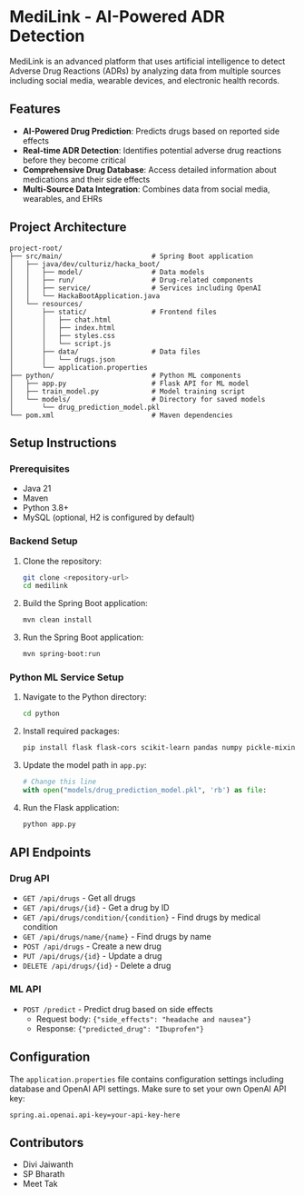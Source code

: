 # MediLink - AI-Powered ADR Detection

MediLink is an advanced platform that uses artificial intelligence to detect Adverse Drug Reactions (ADRs) by analyzing data from multiple sources including social media, wearable devices, and electronic health records.

## Features

- **AI-Powered Drug Prediction**: Predicts drugs based on reported side effects
- **Real-time ADR Detection**: Identifies potential adverse drug reactions before they become critical
- **Comprehensive Drug Database**: Access detailed information about medications and their side effects
- **Multi-Source Data Integration**: Combines data from social media, wearables, and EHRs

## Project Architecture

```
project-root/
├── src/main/                      # Spring Boot application
│   ├── java/dev/culturiz/hacka_boot/
│   │   ├── model/                 # Data models
│   │   ├── run/                   # Drug-related components
│   │   ├── service/               # Services including OpenAI
│   │   └── HackaBootApplication.java
│   └── resources/
│       ├── static/                # Frontend files
│       │   ├── chat.html
│       │   ├── index.html
│       │   ├── styles.css
│       │   └── script.js
│       ├── data/                  # Data files
│       │   └── drugs.json
│       └── application.properties
├── python/                        # Python ML components
│   ├── app.py                     # Flask API for ML model
│   ├── train_model.py             # Model training script
│   └── models/                    # Directory for saved models
│       └── drug_prediction_model.pkl
└── pom.xml                        # Maven dependencies
```

## Setup Instructions

### Prerequisites

- Java 21
- Maven
- Python 3.8+
- MySQL (optional, H2 is configured by default)

### Backend Setup

1. Clone the repository:
   ```bash
   git clone <repository-url>
   cd medilink
   ```

2. Build the Spring Boot application:
   ```bash
   mvn clean install
   ```

3. Run the Spring Boot application:
   ```bash
   mvn spring-boot:run
   ```

### Python ML Service Setup

1. Navigate to the Python directory:
   ```bash
   cd python
   ```

2. Install required packages:
   ```bash
   pip install flask flask-cors scikit-learn pandas numpy pickle-mixin
   ```

3. Update the model path in `app.py`:
   ```python
   # Change this line
   with open("models/drug_prediction_model.pkl", 'rb') as file:
   ```

4. Run the Flask application:
   ```bash
   python app.py
   ```

## API Endpoints

### Drug API

- `GET /api/drugs` - Get all drugs
- `GET /api/drugs/{id}` - Get a drug by ID
- `GET /api/drugs/condition/{condition}` - Find drugs by medical condition
- `GET /api/drugs/name/{name}` - Find drugs by name
- `POST /api/drugs` - Create a new drug
- `PUT /api/drugs/{id}` - Update a drug
- `DELETE /api/drugs/{id}` - Delete a drug

### ML API

- `POST /predict` - Predict drug based on side effects
    - Request body: `{"side_effects": "headache and nausea"}`
    - Response: `{"predicted_drug": "Ibuprofen"}`

## Configuration

The `application.properties` file contains configuration settings including database and OpenAI API settings. Make sure to set your own OpenAI API key:

```properties
spring.ai.openai.api-key=your-api-key-here
```

## Contributors

- Divi Jaiwanth
- SP Bharath
- Meet Tak